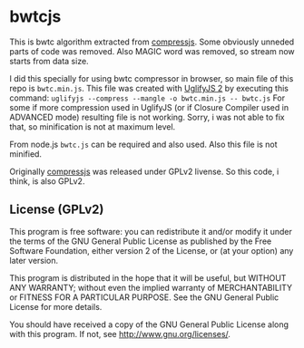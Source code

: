 # bwtcjs
This is bwtc algorithm  extracted from  [compressjs](https://github.com/cscott/compressjs). Some obviously unneded parts of code was removed. Also MAGIC word was removed, so stream now starts from data size.

I did this specially for using bwtc compressor in browser, so main file of this repo is `bwtc.min.js`. This file was created with [UglifyJS 2](https://github.com/mishoo/UglifyJS2) by executing this command: `uglifyjs --compress --mangle -o bwtc.min.js -- bwtc.js`
For some if more compression used in UglifyJS (or if Closure Compiler used in ADVANCED mode) resulting file is not working. Sorry, i was not able to fix that, so minification is not at maximum level.

From node.js `bwtc.js` can be required and also used. Also this file is not minified.

Originally [compressjs](https://github.com/cscott/compressjs) was released under GPLv2 livense. So this code, i think, is also GPLv2.

## License (GPLv2)

This program is free software: you can redistribute it and/or modify
it under the terms of the GNU General Public License as published by
the Free Software Foundation, either version 2 of the License, or
(at your option) any later version.

This program is distributed in the hope that it will be useful,
but WITHOUT ANY WARRANTY; without even the implied warranty of
MERCHANTABILITY or FITNESS FOR A PARTICULAR PURPOSE.  See the
GNU General Public License for more details.

You should have received a copy of the GNU General Public License
along with this program.  If not, see http://www.gnu.org/licenses/.
